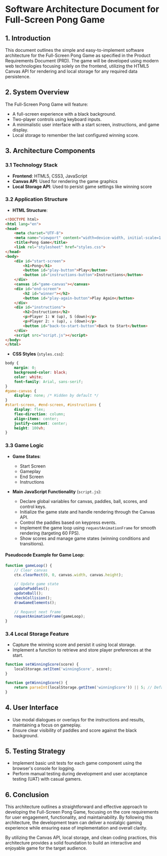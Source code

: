 # Software Architecture Document for Full-Screen Pong Game

## 1. Introduction
This document outlines the simple and easy-to-implement software architecture for the Full-Screen Pong Game as specified in the Product Requirements Document (PRD). The game will be developed using modern web technologies focusing solely on the frontend, utilizing the HTML5 Canvas API for rendering and local storage for any required data persistence.

## 2. System Overview
The Full-Screen Pong Game will feature:
- A full-screen experience with a black background.
- Two-player controls using keyboard inputs.
- A minimalistic user interface with a start screen, instructions, and game display.
- Local storage to remember the last configured winning score.

## 3. Architecture Components

### 3.1 Technology Stack
- **Frontend**: HTML5, CSS3, JavaScript
- **Canvas API**: Used for rendering the game graphics
- **Local Storage API**: Used to persist game settings like winning score

### 3.2 Application Structure
- **HTML Structure**:
```html
<!DOCTYPE html>
<html lang="en">
<head>
    <meta charset="UTF-8">
    <meta name="viewport" content="width=device-width, initial-scale=1.0">
    <title>Pong Game</title>
    <link rel="stylesheet" href="styles.css">
</head>
<body>
    <div id="start-screen">
        <h1>Pong</h1>
        <button id="play-button">Play</button>
        <button id="instructions-button">Instructions</button>
    </div>
    <canvas id="game-canvas"></canvas>
    <div id="end-screen">
        <h2 id="winner"></h2>
        <button id="play-again-button">Play Again</button>
    </div>
    <div id="instructions">
        <h2>Instructions</h2>
        <p>Player 1: W (up), S (down)</p>
        <p>Player 2: ↑ (up), ↓ (down)</p>
        <button id="back-to-start-button">Back to Start</button>
    </div>
    <script src="script.js"></script>
</body>
</html>
```

- **CSS Styles** (`styles.css`):
```css
body {
    margin: 0;
    background-color: black;
    color: white;
    font-family: Arial, sans-serif;
}
#game-canvas {
    display: none; /* Hidden by default */
}
#start-screen, #end-screen, #instructions {
    display: flex;
    flex-direction: column;
    align-items: center;
    justify-content: center;
    height: 100vh;
}
```

### 3.3 Game Logic
- **Game States**:
  - Start Screen
  - Gameplay
  - End Screen
  - Instructions

- **Main JavaScript Functionality** (`script.js`):
  - Declare global variables for canvas, paddles, ball, scores, and control keys.
  - Initialize the game state and handle rendering through the Canvas API.
  - Control the paddles based on keypress events.
  - Implement the game loop using `requestAnimationFrame` for smooth rendering (targeting 60 FPS).
  - Show scores and manage game states (winning conditions and transitions).

#### Pseudocode Example for Game Loop:
```javascript
function gameLoop() {
    // Clear canvas
    ctx.clearRect(0, 0, canvas.width, canvas.height);
    
    // Update game state
    updatePaddles();
    updateBall();
    checkCollision();
    drawGameElements();
    
    // Request next frame
    requestAnimationFrame(gameLoop);
}
```

### 3.4 Local Storage Feature
- Capture the winning score and persist it using local storage.
- Implement a function to retrieve and store player preferences at the start.
```javascript
function setWinningScore(score) {
    localStorage.setItem('winningScore', score);
}

function getWinningScore() {
    return parseInt(localStorage.getItem('winningScore')) || 5; // Default score is 5
}
```

## 4. User Interface
- Use modal dialogues or overlays for the instructions and results, maintaining a focus on gameplay.
- Ensure clear visibility of paddles and score against the black background.

## 5. Testing Strategy
- Implement basic unit tests for each game component using the browser's console for logging.
- Perform manual testing during development and user acceptance testing (UAT) with casual gamers.

## 6. Conclusion
This architecture outlines a straightforward and effective approach to developing the Full-Screen Pong Game, focusing on the core requirements for user engagement, functionality, and maintainability. By following this architecture, the development team can deliver a nostalgic gaming experience while ensuring ease of implementation and overall clarity.

By utilizing the Canvas API, local storage, and clean coding practices, this architecture provides a solid foundation to build an interactive and enjoyable game for the target audience.